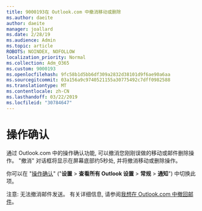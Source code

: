 ```yaml
---
title: 9000193在 Outlook.com 中撤消移动或删除
ms.author: daeite
author: daeite
manager: joallard
ms.date: 2/28/19
ms.audience: Admin
ms.topic: article
ROBOTS: NOINDEX, NOFOLLOW
localization_priority: Normal
ms.collection: Adm_O365
ms.custom: 9000193
ms.openlocfilehash: 9fc58b1d5bb6df309a2832d38101d9f6ae90a6aa
ms.sourcegitcommit: 03a156a9c9740521155a30775492c7dff0982588
ms.translationtype: MT
ms.contentlocale: zh-CN
ms.lasthandoff: 03/22/2019
ms.locfileid: "30784647"
---
```

# <a name="action-confirmations"></a>操作确认

通过 Outlook.com 中的操作确认功能, 可以撤消您刚刚误做的移动或邮件删除操作。 "撤消" 对话框将显示在屏幕底部约5秒处, 并将撤消移动或删除操作。

你可以在 "[操作确认](https://outlook.live.com/mail/options/general/notifications)" ("**设置** > **查看所有 Outlook 设置** > **常规** > **通知**") 中切换此项。

注意: 无法撤消邮件发送。 有关详细信息, 请参阅[我想在 Outlook.com 中撤回邮件](https://support.office.com/article/c069ddde-5282-4085-8f4c-d7b133324f8a)。